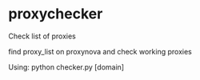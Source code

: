 proxychecker
============

Check list of proxies

find proxy_list on proxynova and check working proxies

Using:
    python checker.py [domain]
